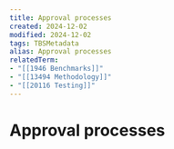 ```yaml
---
title: Approval processes
created: 2024-12-02
modified: 2024-12-02
tags: TBSMetadata
alias: Approval processes
relatedTerm:
- "[[1946 Benchmarks]]"
- "[[13494 Methodology]]"
- "[[20116 Testing]]"
---
```

# Approval processes
